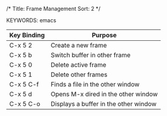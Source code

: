 /*
 Title: Frame Management
 Sort: 2
 */

KEYWORDS: emacs

|Key Binding| Purpose|
|----|----|
|C-x 5 2 |Create a new frame|
|C-x 5 b |Switch buffer in other frame|
|C-x 5 0 |Delete active frame|
|C-x 5 1 |Delete other frames|
|C-x 5 C-f |Finds a file in the other window|
|C-x 5 d |Opens M-x dired in the other window|
|C-x 5 C-o |Displays a buffer in the other window|

